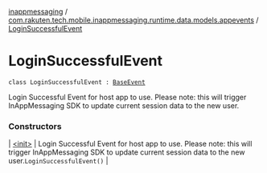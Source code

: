 [inappmessaging](../../index.md) / [com.rakuten.tech.mobile.inappmessaging.runtime.data.models.appevents](../index.md) / [LoginSuccessfulEvent](./index.md)

# LoginSuccessfulEvent

`class LoginSuccessfulEvent : `[`BaseEvent`](../-base-event/index.md)

Login Successful Event for host app to use.
Please note: this will trigger InAppMessaging SDK to update current session data to the new user.

### Constructors

| [&lt;init&gt;](-init-.md) | Login Successful Event for host app to use. Please note: this will trigger InAppMessaging SDK to update current session data to the new user.`LoginSuccessfulEvent()` |

